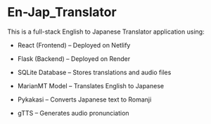 # En-Jap_Translator
This is a full-stack English to Japanese Translator application using:

- React (Frontend) – Deployed on Netlify

- Flask (Backend) – Deployed on Render

- SQLite Database – Stores translations and audio files

- MarianMT Model – Translates English to Japanese

- Pykakasi – Converts Japanese text to Romanji

- gTTS – Generates audio pronunciation

